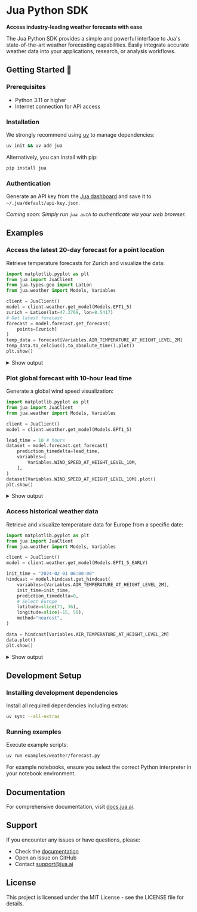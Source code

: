 # Jua Python SDK

**Access industry-leading weather forecasts with ease**

The Jua Python SDK provides a simple and powerful interface to Jua's state-of-the-art weather forecasting capabilities. Easily integrate accurate weather data into your applications, research, or analysis workflows.

## Getting Started 🚀

### Prerequisites

- Python 3.11 or higher
- Internet connection for API access

### Installation

We strongly recommend using [uv](https://docs.astral.sh/uv/) to manage dependencies:

```bash
uv init && uv add jua
```

Alternatively, you can install with pip:

```bash
pip install jua
```

### Authentication

Generate an API key from the [Jua dashboard](https://app.jua.sh/api-keys) and save it to `~/.jua/default/api-key.json`.

_Coming soon: Simply run `jua auth` to authenticate via your web browser._

## Examples

### Access the latest 20-day forecast for a point location

Retrieve temperature forecasts for Zurich and visualize the data:

```python
import matplotlib.pyplot as plt
from jua import JuaClient
from jua.types.geo import LatLon
from jua.weather import Models, Variables

client = JuaClient()
model = client.weather.get_model(Models.EPT1_5)
zurich = LatLon(lat=47.3769, lon=8.5417)
# Get latest forecast
forecast = model.forecast.get_forecast(
    points=[zurich]
)
temp_data = forecast[Variables.AIR_TEMPERATURE_AT_HEIGHT_LEVEL_2M]
temp_data.to_celcius().to_absolute_time().plot()
plt.show()
```

<details>
<summary>Show output</summary>

![Forecast Zurich 20d](content/readme/forecast_zurich.png)

</details>

### Plot global forecast with 10-hour lead time

Generate a global wind speed visualization:

```python
import matplotlib.pyplot as plt
from jua import JuaClient
from jua.weather import Models, Variables

client = JuaClient()
model = client.weather.get_model(Models.EPT1_5)

lead_time = 10 # hours
dataset = model.forecast.get_forecast(
    prediction_timedelta=lead_time,
    variables=[
        Variables.WIND_SPEED_AT_HEIGHT_LEVEL_10M,
    ],
)
dataset[Variables.WIND_SPEED_AT_HEIGHT_LEVEL_10M].plot()
plt.show()
```

<details>
<summary>Show output</summary>

![Global Windspeed 10h](content/readme/global_windspeed_10h.png)

</details>

### Access historical weather data

Retrieve and visualize temperature data for Europe from a specific date:

```python
import matplotlib.pyplot as plt
from jua import JuaClient
from jua.weather import Models, Variables

client = JuaClient()
model = client.weather.get_model(Models.EPT1_5_EARLY)

init_time = "2024-02-01 06:00:00"
hindcast = model.hindcast.get_hindcast(
    variables=[Variables.AIR_TEMPERATURE_AT_HEIGHT_LEVEL_2M],
    init_time=init_time,
    prediction_timedelta=0,
    # Select Europe
    latitude=slice(71, 36),
    longitude=slice(-15, 50),
    method="nearest",
)

data = hindcast[Variables.AIR_TEMPERATURE_AT_HEIGHT_LEVEL_2M]
data.plot()
plt.show()
```

<details>
<summary>Show output</summary>

![Europe Hindcast](content/readme/hindcast_europe.png)

</details>

## Development Setup

### Installing development dependencies

Install all required dependencies including extras:

```bash
uv sync --all-extras
```

### Running examples

Execute example scripts:

```bash
uv run examples/weather/forecast.py
```

For example notebooks, ensure you select the correct Python interpreter in your notebook environment.

## Documentation

For comprehensive documentation, visit [docs.jua.ai](https://docs.jua.ai).

## Support

If you encounter any issues or have questions, please:

- Check the [documentation](https://docs.jua.ai)
- Open an issue on GitHub
- Contact support@jua.ai

## License

This project is licensed under the MIT License - see the LICENSE file for details.
